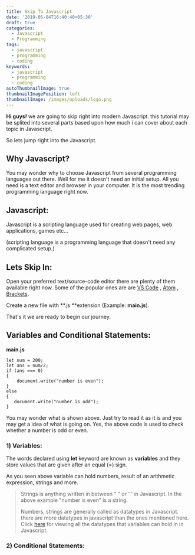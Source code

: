 ```yaml
---
title: Skip To Javascript
date: '2019-05-04T16:40:40+05:30'
draft: true
categories:
  - Javascript
  - Programming
tags:
  - javascript
  - programming
  - coding
keywords:
  - javascript
  - programming
  - coding
autoThumbnailImage: true
thumbnailImagePosition: left
thumbnailImage: /images/uploads/logo.png
---
```

**Hi guys!** we are going to skip right into modern Javascript. this tutorial may be splited into several parts based upon how much i can cover about each topic in Javascript.  

So lets jump right into the Javascript.

## Why Javascript?

You may wonder why to choose Javascript from several programming languages out there. Well for me it doesn't need an initial setup. All you need is a text editor and browser in your computer. It is the most trending programming language right now.

## Javascript:

Javascript is a scripting language used for creating web pages, web applications, games etc...

 (scripting language is a programming language that doesn't need any complicated setup.)

## Lets Skip In:

Open your preferred text/source-code editor there are plenty of them available right now. Some of the popular ones are are [VS Code](https://code.visualstudio.com/ "Download VS Code") , [Atom](https://atom.io/ "Download Atom") , [Brackets](http://brackets.io/ "Download Brackets"). 

Create a new file with **.js  **extension (Example: **main.js**).

That's it we are ready to begin our journey.

## Variables and Conditional Statements:

**main.js**

```
let num = 200;
let ans = num/2;
if (ans === 0)
{   
    document.write("number is even");
} 
else
{
   document.write("number is odd");
}
```

You may wonder what is shown above. Just try to read it as it is and you may get a idea of what is going on. Yes, the above code is used to check whether a number is odd or even.

### 1) Variables:

The words declared using **let** keyword are known as **variables** and they store values that are given after an equal (=) sign.

As you seen above variable can hold numbers, result of an arithmetic expression, strings and more.

> Strings  is anything written in between " " or ' ' in Javascript. In the above example  "number is even" is a string. 
>
> Numbers, strings are generally called as datatypes in Javascript. there are more datatypes in javascript than the ones mentioned here.
> Click  [here](https://www.w3schools.com/js/js_datatypes.asp)  for viewing all the datatypes that variables can hold in in Javascript.

### 2) Conditional Statements:
